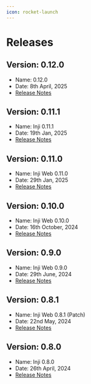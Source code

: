 ```yaml
---
icon: rocket-launch
---
```


# Releases

## Version: 0.12.0

* Name: 0.12.0
* Date: 8th April, 2025
* [Release Notes](version-0.12.0/)

## Version: 0.11.1

* Name: Inji 0.11.1
* Date: 19th Jan, 2025
* [Release Notes](https://docs.inji.io/inji-wallet/inji-web/inji-web/version-v0.11.1)

## Version: 0.11.0

* Name: Inji Web 0.11.0
* Date: 29th Jan, 2025
* [Release Notes](https://docs.inji.io/inji-wallet/inji-web/inji-web/version-0.11.0)

## Version: 0.10.0

* Name: Inji Web 0.10.0
* Date: 16th October, 2024
* [Release Notes](version-0.10.0/)

## Version: 0.9.0

* Name: Inji Web 0.9.0
* Date: 29th June, 2024
* [Release Notes](https://docs.mosip.io/inji/inji-web/inji-web/version-0.9.0)

## Version: 0.8.1

* Name: Inji Web 0.8.1 (Patch)
* Date: 22nd May, 2024
* [Release Notes](version-0.8.1.md)

## Version: 0.8.0

* Name: Inji 0.8.0
* Date: 26th April, 2024
* [Release Notes](https://docs.mosip.io/inji/inji-web/inji-web/version-0.8.0)
